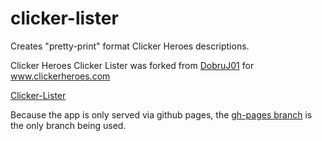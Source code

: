 clicker-lister
==============

Creates "pretty-print" format Clicker Heroes descriptions.

Clicker Heroes Clicker Lister was forked from [DobruJ01](https://github.com/DobruJ01/clicker-lister) for www.clickerheroes.com 

[Clicker-Lister](https://alexbonjour.github.io/clicker-lister/)

Because the app is only served via github pages, the [gh-pages branch](https://github.com/alexbonjour/clicker-lister/tree/gh-pages) is the only branch being used.

